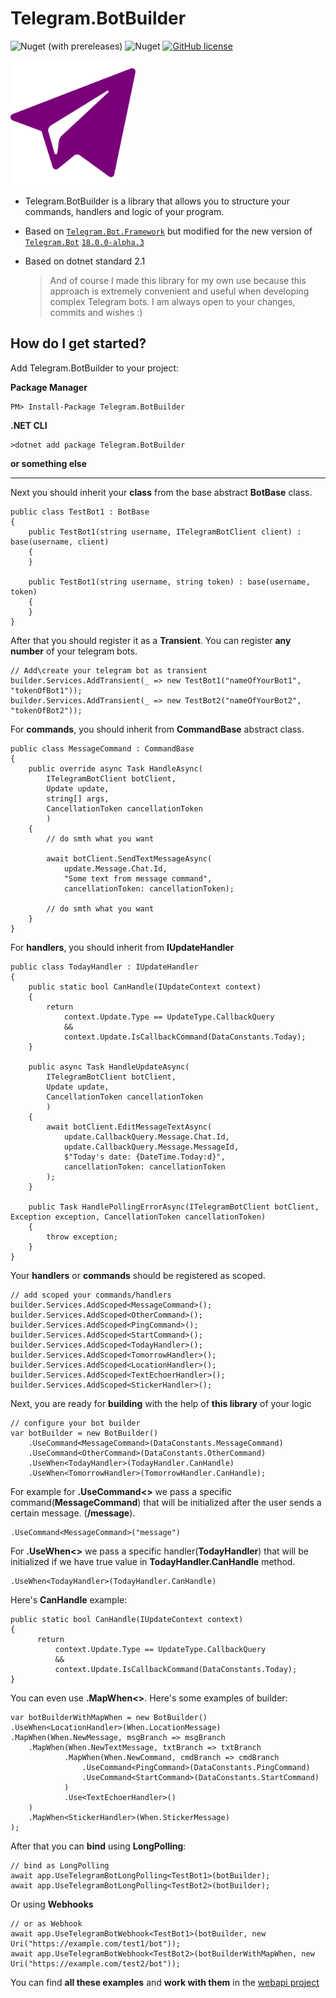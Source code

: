 # Telegram.BotBuilder

![Nuget (with prereleases)](https://img.shields.io/nuget/vpre/Telegram.BotBuilder?style=for-the-badge)
![Nuget](https://img.shields.io/nuget/dt/Telegram.BotBuilder?style=for-the-badge)
[![GitHub license](https://img.shields.io/github/license/jenyaalexanov/Telegram.BotBuilder?style=for-the-badge)](https://github.com/jenyaalexanov/Telegram.BotBuilder/blob/master/LICENSE)

<img src="./icons/BotBuilder.svg" alt="Telegram BotBuilder Logo" width=200 height=200 />

- Telegram.BotBuilder is a library that allows you to structure your commands, handlers and logic of your program.
- Based on [`Telegram.Bot.Framework`](https://github.com/TelegramBots/Telegram.Bot.Framework) but modified for the new version of [`Telegram.Bot`](https://github.com/TelegramBots/Telegram.Bot) [`18.0.0-alpha.3`](https://www.nuget.org/packages/Telegram.Bot/18.0.0-alpha.3) 
- Based on dotnet standard 2.1

  >And of course I made this library for my own use because this approach is extremely convenient and useful when developing complex Telegram bots.
  >I am always open to your changes, commits and wishes :)

How do I get started?
--------------
Add Telegram.BotBuilder to your project:

**Package Manager**

	PM> Install-Package Telegram.BotBuilder
	
**.NET CLI**

	>dotnet add package Telegram.BotBuilder

**or something else**

--------------

Next you should inherit your **class** from the base abstract **BotBase** class.

    public class TestBot1 : BotBase
    {
        public TestBot1(string username, ITelegramBotClient client) : base(username, client)
        {
        }

        public TestBot1(string username, string token) : base(username, token)
        {
        }
    }
After that you should register it as a **Transient**. You can register **any number** of your telegram bots.

    // Add\create your telegram bot as transient
	builder.Services.AddTransient(_ => new TestBot1("nameOfYourBot1", "tokenOfBot1"));
	builder.Services.AddTransient(_ => new TestBot2("nameOfYourBot2", "tokenOfBot2"));
For **commands**, you should inherit from **CommandBase** abstract class.

    public class MessageCommand : CommandBase
    {
        public override async Task HandleAsync(
            ITelegramBotClient botClient, 
            Update update, 
            string[] args, 
            CancellationToken cancellationToken
            )
        {
            // do smth what you want

            await botClient.SendTextMessageAsync(
                update.Message.Chat.Id, 
                "Some text from message command",
                cancellationToken: cancellationToken);

            // do smth what you want
        }
    }
For **handlers**, you should inherit from **IUpdateHandler**

    public class TodayHandler : IUpdateHandler
    {
        public static bool CanHandle(IUpdateContext context)
        {
            return
                context.Update.Type == UpdateType.CallbackQuery
                &&
                context.Update.IsCallbackCommand(DataConstants.Today);
        }

        public async Task HandleUpdateAsync(
            ITelegramBotClient botClient, 
            Update update, 
            CancellationToken cancellationToken
            )
        {
            await botClient.EditMessageTextAsync(
                update.CallbackQuery.Message.Chat.Id,
                update.CallbackQuery.Message.MessageId,
                $"Today's date: {DateTime.Today:d}",
                cancellationToken: cancellationToken
            );
        }

        public Task HandlePollingErrorAsync(ITelegramBotClient botClient, Exception exception, CancellationToken cancellationToken)
        {
            throw exception;
        }
    }
Your **handlers** or **commands** should be registered as scoped.

    // add scoped your commands/handlers
	builder.Services.AddScoped<MessageCommand>();
	builder.Services.AddScoped<OtherCommand>();
	builder.Services.AddScoped<PingCommand>();
	builder.Services.AddScoped<StartCommand>();
	builder.Services.AddScoped<TodayHandler>();
	builder.Services.AddScoped<TomorrowHandler>();
	builder.Services.AddScoped<LocationHandler>();
	builder.Services.AddScoped<TextEchoerHandler>();
	builder.Services.AddScoped<StickerHandler>();
Next, you are ready for **building** with the help of **this library** of your logic

    // configure your bot builder
	var botBuilder = new BotBuilder()
	    .UseCommand<MessageCommand>(DataConstants.MessageCommand)
	    .UseCommand<OtherCommand>(DataConstants.OtherCommand)
	    .UseWhen<TodayHandler>(TodayHandler.CanHandle)
	    .UseWhen<TomorrowHandler>(TomorrowHandler.CanHandle);
For example for **.UseCommand<>** we pass a specific command(**MessageCommand**) that will be initialized after the user sends a certain message. (**/message**).

    .UseCommand<MessageCommand>("message")
For **.UseWhen<>** we pass a specific handler(**TodayHandler**) that will be initialized if we have true value in **TodayHandler.CanHandle** method.

    .UseWhen<TodayHandler>(TodayHandler.CanHandle)

Here's **CanHandle** example:

    public static bool CanHandle(IUpdateContext context)
    {
          return
              context.Update.Type == UpdateType.CallbackQuery
              &&
              context.Update.IsCallbackCommand(DataConstants.Today);
    }

You can even use **.MapWhen<>**. Here's some examples of builder:

    var botBuilderWithMapWhen = new BotBuilder()
    .UseWhen<LocationHandler>(When.LocationMessage)
    .MapWhen(When.NewMessage, msgBranch => msgBranch
        .MapWhen(When.NewTextMessage, txtBranch => txtBranch
                .MapWhen(When.NewCommand, cmdBranch => cmdBranch
                    .UseCommand<PingCommand>(DataConstants.PingCommand)
                    .UseCommand<StartCommand>(DataConstants.StartCommand)
                )
                .Use<TextEchoerHandler>()
        )
        .MapWhen<StickerHandler>(When.StickerMessage)
    );
After that you can **bind** using **LongPolling**:

    // bind as LongPolling
	await app.UseTelegramBotLongPolling<TestBot1>(botBuilder);
	await app.UseTelegramBotLongPolling<TestBot2>(botBuilder);
Or using **Webhooks**

    // or as Webhook
	await app.UseTelegramBotWebhook<TestBot1>(botBuilder, new Uri("https://example.com/test1/bot"));
	await app.UseTelegramBotWebhook<TestBot2>(botBuilderWithMapWhen, new Uri("https://example.com/test2/bot"));

You can find **all these examples** and **work with them** in the [webapi project](https://github.com/jenyaalexanov/Telegram.BotBuilder/tree/master/JA.Telegram.WebApi)
